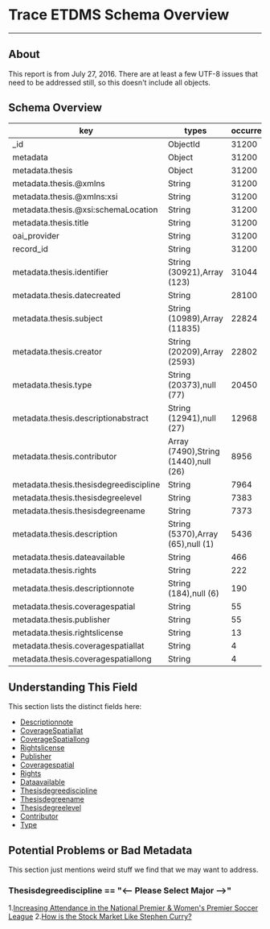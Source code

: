 # Trace ETDMS Schema Overview

---

## About

This report is from July 27, 2016.  There are at least a few UTF-8 issues that need to be addressed still, so this doesn't include all objects.

## Schema Overview

| key                                    | types                                | occurrences | percents               |
| -------------------------------------- | ------------------------------------ | ----------- | ---------------------- |
| _id                                    | ObjectId                             |       31200 | 100.000000000000000000 |
| metadata                               | Object                               |       31200 | 100.000000000000000000 |
| metadata.thesis                        | Object                               |       31200 | 100.000000000000000000 |
| metadata.thesis.@xmlns                 | String                               |       31200 | 100.000000000000000000 |
| metadata.thesis.@xmlns:xsi             | String                               |       31200 | 100.000000000000000000 |
| metadata.thesis.@xsi:schemaLocation    | String                               |       31200 | 100.000000000000000000 |
| metadata.thesis.title                  | String                               |       31200 | 100.000000000000000000 |
| oai_provider                           | String                               |       31200 | 100.000000000000000000 |
| record_id                              | String                               |       31200 | 100.000000000000000000 |
| metadata.thesis.identifier             | String (30921),Array (123)           |       31044 |  99.500000000000000000 |
| metadata.thesis.datecreated            | String                               |       28100 |  90.064102564102569204 |
| metadata.thesis.subject                | String (10989),Array (11835)         |       22824 |  73.153846153846160405 |
| metadata.thesis.creator                | String (20209),Array (2593)          |       22802 |  73.083333333333328596 |
| metadata.thesis.type                   | String (20373),null (77)             |       20450 |  65.544871794871795601 |
| metadata.thesis.descriptionabstract    | String (12941),null (27)             |       12968 |  41.564102564102562098 |
| metadata.thesis.contributor            | Array (7490),String (1440),null (26) |        8956 |  28.705128205128204399 |
| metadata.thesis.thesisdegreediscipline | String                               |        7964 |  25.525641025641025550 |
| metadata.thesis.thesisdegreelevel      | String                               |        7383 |  23.663461538461540101 |
| metadata.thesis.thesisdegreename       | String                               |        7373 |  23.631410256410255499 |
| metadata.thesis.description            | String (5370),Array (65),null (1)    |        5436 |  17.423076923076923350 |
| metadata.thesis.dateavailable          | String                               |         466 |   1.493589743589743613 |
| metadata.thesis.rights                 | String                               |         222 |   0.711538461538461564 |
| metadata.thesis.descriptionnote        | String (184),null (6)                |         190 |   0.608974358974358920 |
| metadata.thesis.coveragespatial        | String                               |          55 |   0.176282051282051294 |
| metadata.thesis.publisher              | String                               |          55 |   0.176282051282051294 |
| metadata.thesis.rightslicense          | String                               |          13 |   0.041666666666666664 |
| metadata.thesis.coveragespatiallat     | String                               |           4 |   0.012820512820512820 |
| metadata.thesis.coveragespatiallong    | String                               |           4 |   0.012820512820512820 |

## Understanding This Field

This section lists the distinct fields here:

* [Descriptionnote]()
* [CoverageSpatiallat]()
* [CoverageSpatiallong]()
* [Rightslicense]()
* [Publisher]()
* [Coveragespatial]()
* [Rights]()
* [Dataavailable]()
* [Thesisdegreediscipline]()
* [Thesisdegreename]()
* [Thesisdegreelevel]()
* [Contributor]()
* [Type]()


## Potential Problems or Bad Metadata

This section just mentions weird stuff we find that we may want to address.

### Thesisdegreediscipline == "<-- Please Select Major -->"

1.[Increasing Attendance in the National Premier & Women's Premier Soccer League](http://trace.tennessee.edu/utk_chanhonoproj/1848)
2.[How is the Stock Market Like Stephen Curry?](http://trace.tennessee.edu/utk_chanhonoproj/1940)



